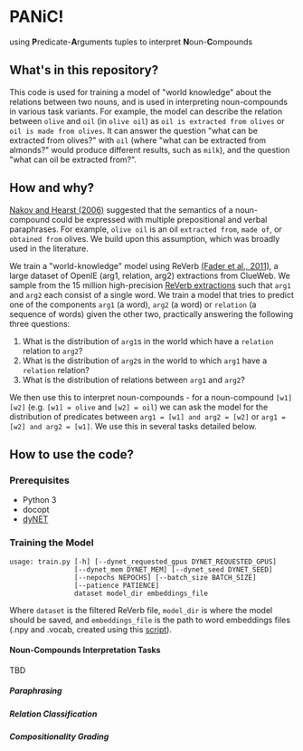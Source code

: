 # **PANiC!**
using **P**redicate-**A**rguments tuples to interpret **N**oun-**C**ompounds

## What's in this repository?

This code is used for training a model of "world knowledge" about the relations between two nouns, and is used in interpreting noun-compounds in various task variants. For example, the model can describe the relation between `olive` and `oil` (in `olive oil`) as `oil is extracted from olives` or `oil is made from olives`. It can answer the question "what can be extracted from olives?" with `oil` (where "what can be extracted from almonds?" would produce different results, such as `milk`), and the question "what can oil be extracted from?".

## How and why?

[Nakov and Hearst (2006)](https://link.springer.com/chapter/10.1007/11861461_25) suggested that the semantics of a noun-compound could be expressed with multiple prepositional and verbal paraphrases. For example, `olive oil` is an oil `extracted from`, `made of`, or `obtained from` olives. We build upon this assumption, which was broadly used in the literature. 

We train a "world-knowledge" model using ReVerb [(Fader et al., 2011)](http://reverb.cs.washington.edu/emnlp11.pdf), a large dataset of OpenIE (arg1, relation, arg2) extractions from ClueWeb. We sample from the 15 million high-precision [ReVerb extractions](http://reverb.cs.washington.edu/reverb_clueweb_tuples-1.1.txt.gz) such that `arg1` and `arg2` each consist of a single word. We train a model that tries to predict one of the components `arg1` (a word), `arg2` (a word) or `relation` (a sequence of words) given the other two, practically answering the following three questions:

1. What is the distribution of `arg1`s in the world which have a `relation` relation to `arg2`?
2. What is the distribution of `arg2`s in the world to which `arg1` have a `relation` relation?
3. What is the distribution of relations between `arg1` and `arg2`?

We then use this to interpret noun-compounds - for a noun-compound `[w1] [w2]` (e.g. `[w1] = olive` and `[w2] = oil`) we can ask the model for the distribution of predicates between `arg1 = [w1] and arg2 = [w2]` or `arg1 = [w2] and arg2 = [w1]`. We use this in several tasks detailed below.

## How to use the code?

### Prerequisites

- Python 3
- docopt
- [dyNET](https://dynet.readthedocs.io)

### Training the Model

```
usage: train.py [-h] [--dynet_requested_gpus DYNET_REQUESTED_GPUS]
                [--dynet_mem DYNET_MEM] [--dynet_seed DYNET_SEED]
                [--nepochs NEPOCHS] [--batch_size BATCH_SIZE]
                [--patience PATIENCE]
                dataset model_dir embeddings_file
```

Where `dataset` is the filtered ReVerb file, `model_dir` is where the model should be saved, and `embeddings_file` is the path to word embeddings files (.npy and .vocab, created using this [script](https://github.com/vered1986/PythonUtils/blob/master/word_embeddings/format_convertion/convert_text_embeddings_to_binary.py)).

#### Noun-Compounds Interpretation Tasks

TBD

##### Paraphrasing

##### Relation Classification

##### Compositionality Grading
